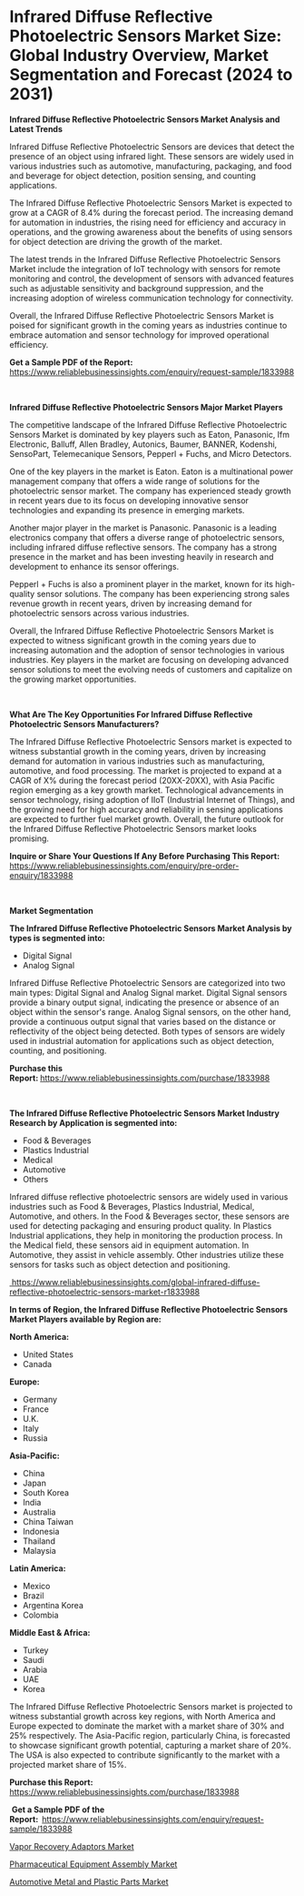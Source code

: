 <p><h1>Infrared Diffuse Reflective Photoelectric Sensors Market Size: Global Industry Overview, Market Segmentation and Forecast (2024 to 2031)</h1></p><p><strong>Infrared Diffuse Reflective Photoelectric Sensors Market Analysis and Latest Trends</strong></p>
<p><p>Infrared Diffuse Reflective Photoelectric Sensors are devices that detect the presence of an object using infrared light. These sensors are widely used in various industries such as automotive, manufacturing, packaging, and food and beverage for object detection, position sensing, and counting applications.</p><p>The Infrared Diffuse Reflective Photoelectric Sensors Market is expected to grow at a CAGR of 8.4% during the forecast period. The increasing demand for automation in industries, the rising need for efficiency and accuracy in operations, and the growing awareness about the benefits of using sensors for object detection are driving the growth of the market.</p><p>The latest trends in the Infrared Diffuse Reflective Photoelectric Sensors Market include the integration of IoT technology with sensors for remote monitoring and control, the development of sensors with advanced features such as adjustable sensitivity and background suppression, and the increasing adoption of wireless communication technology for connectivity.</p><p>Overall, the Infrared Diffuse Reflective Photoelectric Sensors Market is poised for significant growth in the coming years as industries continue to embrace automation and sensor technology for improved operational efficiency.</p></p>
<p><strong>Get a Sample PDF of the Report:&nbsp;</strong> <a href="https://www.reliablebusinessinsights.com/enquiry/request-sample/1833988">https://www.reliablebusinessinsights.com/enquiry/request-sample/1833988</a></p>
<p>&nbsp;</p>
<p><strong>Infrared Diffuse Reflective Photoelectric Sensors Major Market Players</strong></p>
<p><p>The competitive landscape of the Infrared Diffuse Reflective Photoelectric Sensors Market is dominated by key players such as Eaton, Panasonic, Ifm Electronic, Balluff, Allen Bradley, Autonics, Baumer, BANNER, Kodenshi, SensoPart, Telemecanique Sensors, Pepperl + Fuchs, and Micro Detectors.</p><p>One of the key players in the market is Eaton. Eaton is a multinational power management company that offers a wide range of solutions for the photoelectric sensor market. The company has experienced steady growth in recent years due to its focus on developing innovative sensor technologies and expanding its presence in emerging markets.</p><p>Another major player in the market is Panasonic. Panasonic is a leading electronics company that offers a diverse range of photoelectric sensors, including infrared diffuse reflective sensors. The company has a strong presence in the market and has been investing heavily in research and development to enhance its sensor offerings.</p><p>Pepperl + Fuchs is also a prominent player in the market, known for its high-quality sensor solutions. The company has been experiencing strong sales revenue growth in recent years, driven by increasing demand for photoelectric sensors across various industries.</p><p>Overall, the Infrared Diffuse Reflective Photoelectric Sensors Market is expected to witness significant growth in the coming years due to increasing automation and the adoption of sensor technologies in various industries. Key players in the market are focusing on developing advanced sensor solutions to meet the evolving needs of customers and capitalize on the growing market opportunities.</p></p>
<p>&nbsp;</p>
<p><strong>What Are The Key Opportunities For Infrared Diffuse Reflective Photoelectric Sensors Manufacturers?</strong></p>
<p><p>The Infrared Diffuse Reflective Photoelectric Sensors market is expected to witness substantial growth in the coming years, driven by increasing demand for automation in various industries such as manufacturing, automotive, and food processing. The market is projected to expand at a CAGR of X% during the forecast period (20XX-20XX), with Asia Pacific region emerging as a key growth market. Technological advancements in sensor technology, rising adoption of IIoT (Industrial Internet of Things), and the growing need for high accuracy and reliability in sensing applications are expected to further fuel market growth. Overall, the future outlook for the Infrared Diffuse Reflective Photoelectric Sensors market looks promising.</p></p>
<p><strong>Inquire or Share Your Questions If Any Before Purchasing This Report:</strong> <a href="https://www.reliablebusinessinsights.com/enquiry/pre-order-enquiry/1833988">https://www.reliablebusinessinsights.com/enquiry/pre-order-enquiry/1833988</a></p>
<p>&nbsp;</p>
<p><strong>Market Segmentation</strong></p>
<p><strong>The Infrared Diffuse Reflective Photoelectric Sensors Market Analysis by types is segmented into:</strong></p>
<p><ul><li>Digital Signal</li><li>Analog Signal</li></ul></p>
<p><p>Infrared Diffuse Reflective Photoelectric Sensors are categorized into two main types: Digital Signal and Analog Signal market. Digital Signal sensors provide a binary output signal, indicating the presence or absence of an object within the sensor's range. Analog Signal sensors, on the other hand, provide a continuous output signal that varies based on the distance or reflectivity of the object being detected. Both types of sensors are widely used in industrial automation for applications such as object detection, counting, and positioning.</p></p>
<p><strong>Purchase this Report:&nbsp;</strong><a href="https://www.reliablebusinessinsights.com/purchase/1833988">https://www.reliablebusinessinsights.com/purchase/1833988</a></p>
<p>&nbsp;</p>
<p><strong>The Infrared Diffuse Reflective Photoelectric Sensors Market Industry Research by Application is segmented into:</strong></p>
<p><ul><li>Food & Beverages</li><li>Plastics Industrial</li><li>Medical</li><li>Automotive</li><li>Others</li></ul></p>
<p><p>Infrared diffuse reflective photoelectric sensors are widely used in various industries such as Food & Beverages, Plastics Industrial, Medical, Automotive, and others. In the Food & Beverages sector, these sensors are used for detecting packaging and ensuring product quality. In Plastics Industrial applications, they help in monitoring the production process. In the Medical field, these sensors aid in equipment automation. In Automotive, they assist in vehicle assembly. Other industries utilize these sensors for tasks such as object detection and positioning.</p></p>
<p><a href="https://www.reliablebusinessinsights.com/global-infrared-diffuse-reflective-photoelectric-sensors-market-r1833988">&nbsp;https://www.reliablebusinessinsights.com/global-infrared-diffuse-reflective-photoelectric-sensors-market-r1833988</a></p>
<p><strong>In terms of Region, the Infrared Diffuse Reflective Photoelectric Sensors Market Players available by Region are:</strong></p>
<p>
    <p> <strong> North America: </strong>
        <ul>
            <li>United States</li>
            <li>Canada</li>
        </ul>
        </p> 
    <p> <strong> Europe: </strong>
        <ul>
            <li>Germany</li>
            <li>France</li>
            <li>U.K.</li>
            <li>Italy</li>
            <li>Russia</li>
        </ul>
        </p> 
    <p> <strong> Asia-Pacific: </strong>
        <ul>
            <li>China</li>
            <li>Japan</li>
            <li>South Korea</li>
            <li>India</li>
            <li>Australia</li>
            <li>China Taiwan</li>
            <li>Indonesia</li>
            <li>Thailand</li>
            <li>Malaysia</li>
        </ul>
        </p> 
    <p> <strong> Latin America: </strong>
        <ul>
            <li>Mexico</li>
            <li>Brazil</li>
            <li>Argentina Korea</li>
            <li>Colombia</li>
        </ul>
        </p> 
    <p> <strong> Middle East & Africa: </strong>
        <ul>
            <li>Turkey</li>
            <li>Saudi</li>
            <li>Arabia</li>
            <li>UAE</li>
            <li>Korea</li>
        </ul>
    </p>
    </p>
<p><p>The Infrared Diffuse Reflective Photoelectric Sensors market is projected to witness substantial growth across key regions, with North America and Europe expected to dominate the market with a market share of 30% and 25% respectively. The Asia-Pacific region, particularly China, is forecasted to showcase significant growth potential, capturing a market share of 20%. The USA is also expected to contribute significantly to the market with a projected market share of 15%.</p></p>
<p><strong>Purchase this Report: </strong><a href="https://www.reliablebusinessinsights.com/purchase/1833988">https://www.reliablebusinessinsights.com/purchase/1833988</a></p>
<p>&nbsp;<strong>Get a Sample PDF of the Report:&nbsp;&nbsp;</strong><a href="https://www.reliablebusinessinsights.com/enquiry/request-sample/1833988">https://www.reliablebusinessinsights.com/enquiry/request-sample/1833988</a></p>
<p><strong></strong></p>
<p><p><a href="https://www.linkedin.com/pulse/vapor-recovery-adaptors-market-key-successful-business-strategy-aesje">Vapor Recovery Adaptors Market</a></p><p><a href="https://www.linkedin.com/pulse/pharmaceutical-equipment-assembly-market-size-outlook-forecast-dc3ac">Pharmaceutical Equipment Assembly Market</a></p><p><a href="https://www.linkedin.com/pulse/automotive-metal-plastic-partsnbspmarket-focuses-market-share-3eupc">Automotive Metal and Plastic Parts Market</a></p></p>
